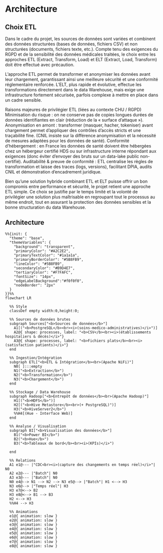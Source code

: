 # Architecture

## Choix ETL

Dans le cadre du projet, les sources de données sont variées et combinent des données structurées (bases de données, fichiers CSV) et non structurées (documents, fichiers texte, etc.). Compte tenu des exigences du RGPD et de la sensibilité des données médicales traitées, le choix entre les approches ETL (Extract, Transform, Load) et ELT (Extract, Load, Transform) doit être effectué avec précaution.

L’approche ETL permet de transformer et anonymiser les données avant leur chargement, garantissant ainsi une meilleure sécurité et une conformité réglementaire renforcée. 
L’ELT, plus rapide et évolutive, effectue les transformations directement dans le data Warehouse, mais exige une infrastructure fortement sécurisée, parfois complexe à mettre en place dans un cadre sensible.

Raisons majeures de privilégier ETL (liées au contexte CHU / RGPD)
Minimisation du risque : on ne conserve pas de copies longues durées de données identifiantes en clair (réduction de la « surface d’attaque »).
Anonymisation en amont : transformer (masquer, hacher, tokeniser) avant chargement permet d’appliquer des contrôles d’accès stricts et une traçabilité fine. (CNIL insiste sur la différence anonymisation et la nécessité de mesures adaptées pour les données de santé).
Conformité d’hébergement : en France les données de santé doivent être hébergées chez un hébergeur certifié HDS ou sur infrastructure interne répondant aux exigences (donc éviter d’envoyer des bruts sur un data-lake public non-certifié).
Auditabilité & preuve de conformité : ETL centralise les règles de transformation et laisse des traces (logs, versions), facilitant DPIA, audits CNIL et démonstration d’encadrement juridique.

Bien qu’une solution hybride combinant ETL et ELT puisse offrir un bon compromis entre performance et sécurité, le projet retient une approche ETL simple. Ce choix se justifie par le temps limité et la volonté de privilégier une solution plus maîtrisable en regroupant tout le processus au même endroit, tout en assurant la protection des données sensibles et la bonne structuration du data Warehouse.



## Architecture

```mermaid
%%{init: {
  "theme": "base",
  "themeVariables": {
    "background": "transparent",
    "primaryColor": "#A2C2E2",
    "primaryTextColor": "#1a1a1a",
    "primaryBorderColor": "#5B8FB9",
    "lineColor": "#5B8FB9",
    "secondaryColor": "#B9D4E7",
    "tertiaryColor": "#F7FAFC",
    "fontSize": "14px",
    "edgeLabelBackground":"#f0f0f0",
    "nodeBorder": "2px"
  }
}}%%
flowchart LR

  %% Style
  classDef empty width:0,height:0;

  %% Sources de données brutes
  subgraph Sources["<b>Sources de données</b>"]
    A1[("<b>PostgreSQL</b><br><i>(soins-medico-administratives)</i>")]
    A2@{ shape: processes, label: "<b>CSV</b><br><i>(établissements hospitaliers & décès)</i>"}
    A3@{ shape: processes, label: "<b>Fichiers plats</b><br><i>(satisfaction patients)</i>"}
  end
  
  %% Ingestion/Intégration
  subgraph ETL["<b>ETL & Intégration</b><br>(Apache NiFi)"]
    N0[ ]:::empty
    N1("<b>Extraction</b>")
    N2("<b>Transformation</b>")
    N3("<b>Chargement</b>")
  end
  
  %% Stockage / Data Warehouse
  subgraph Hadoop["<b>Entrepôt de données</b><br>(Apache Hadoop)"]
    H1[("<b>HDFS</b>")]
    H2[("<b>Hive Metastore</b><br>(+ PostgreSQL)")]
    H3("<b>HiveServer2</b>")
    %%H4[(Hue - Interface Web)]
  end
  
  %% Analyse / Visualisation
  subgraph BI["<b>Visualisation des données</b>"]
    B1("<b>Power BI</b>")
    B2("<b>Hue</b>")
    B3("<b>Tableaux de bord</b><br><i>(KPIs)</i>")
    
  end
  
  %% Relations
  A1 e1@--- |"CDC<br><i>(capture des changements en temps réel)</i>"| N0
  A2 e2@--- |"Batch"| N0
  A3 e3@--- |"Batch"| N0
  N0 e4@--> N1 --> N2 --> N3 e5@--> |"Batch"| H1 <--> H3
  N3 e6@--> |"Temps réel"| H3
  H3 e7@<--> B2
  H3 e8@<--> B1 --> B3
  H2 <--> H3
  %%H4 --> H3

  %% Animations
  e1@{ animation: slow }
  e2@{ animation: slow }
  e3@{ animation: slow }
  e4@{ animation: slow }
  e5@{ animation: slow }
  e6@{ animation: slow }
  e7@{ animation: slow }
  e8@{ animation: slow }
```
